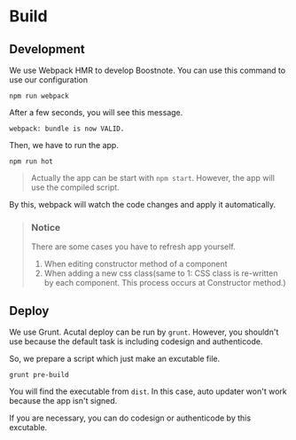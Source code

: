# Build

## Development

We use Webpack HMR to develop Boostnote.
You can use this command to use our configuration

```
npm run webpack
```

After a few seconds, you will see this message.

```
webpack: bundle is now VALID.
```

Then, we have to run the app.
```
npm run hot
```
> Actually the app can be start with `npm start`. However, the app will use the compiled script.

By this, webpack will watch the code changes and apply it automatically.

> ### Notice
> There are some cases you have to refresh app yourself.
> 1. When editing constructor method of a component
> 2. When adding a new css class(same to 1: CSS class is re-written by each component. This process occurs at Constructor method.)

## Deploy

We use Grunt.
Acutal deploy can be run by `grunt`. However, you shouldn't use because the default task is including codesign and authenticode.

So, we prepare a script which just make an excutable file.

```
grunt pre-build
```

You will find the executable from `dist`. In this case, auto updater won't work because the app isn't signed.

If you are necessary, you can do codesign or authenticode by this excutable.
